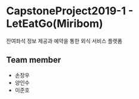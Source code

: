 # CapstoneProject2019-1 - LetEatGo(Miribom)
잔여좌석 정보 제공과 예약을 통한 외식 서비스 플랫폼

## Team member
* 손창우
* 양인수
* 이준호